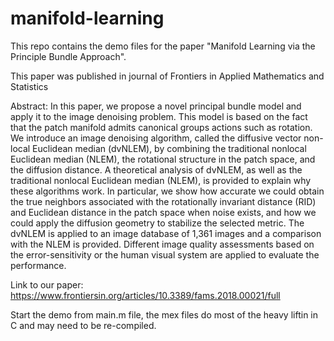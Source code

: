 # manifold-learning
This repo contains the demo files for the paper "Manifold Learning via the Principle Bundle Approach".

This paper was published in journal of Frontiers in Applied Mathematics and Statistics

Abstract: In this paper, we propose a novel principal bundle model and apply it to the image denoising problem. This model is based on the fact that the patch manifold admits canonical groups actions such as rotation. We introduce an image denoising algorithm, called the diffusive vector non-local Euclidean median (dvNLEM), by combining the traditional nonlocal Euclidean median (NLEM), the rotational structure in the patch space, and the diffusion distance. A theoretical analysis of dvNLEM, as well as the traditional nonlocal Euclidean median (NLEM), is provided to explain why these algorithms work. In particular, we show how accurate we could obtain the true neighbors associated with the rotationally invariant distance (RID) and Euclidean distance in the patch space when noise exists, and how we could apply the diffusion geometry to stabilize the selected metric. The dvNLEM is applied to an image database of 1,361 images and a comparison with the NLEM is provided. Different image quality assessments based on the error-sensitivity or the human visual system are applied to evaluate the performance.

Link to our paper: https://www.frontiersin.org/articles/10.3389/fams.2018.00021/full

Start the demo from main.m file, the mex files do most of the heavy liftin in C and may need to be re-compiled.
